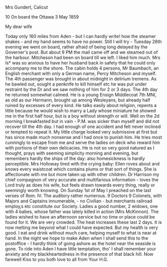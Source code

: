 Mrs Gundert, Calicut

10 On board the Ottawa 3 May 1859

My dear wife

Today only 160 miles from Aden - but I can hardly write! how the steamer shakes - and my hand seems to have no power. Still I will try - Tuesday 26th evening we went on board, rather afraid of being long delayed by the Governer's post. But about 9 PM the mail came off and we steamed out of the harbour. Mitcheson had been on board till we left. I liked him much. Mrs Is<enberg>* was so anxious to have her husband back in safety that he could only accompany me to the shore. The cabin holds 4 persons, Mr Baumbach, an English merchant with only a German name, Percy Mitcheson and myself. The 4th passenger was brought in about midnight in delirium tremens. As he bawled out, sought a penknife to kill himself etc he was put under restraint by the Dr and we saw nothing of him for 2 or 3 days. The 4th day he returned somewhat calmed. He is a young Ensign Middlecoat 7th MNI, as old as our Hermann, brought up among Wesleyans, but already half ruined by excesses of every kind. He talks easily about religion, repents a little because he would wish to marry a Lady whose miniature he showed me in the first half hour, but is a boy without strength or will. Well on the 2d morning I breakfasted but in vain - P.M. was sicker than myself and did not recover till the 4th day. I had enough of one accident and felt never inclined or tempted to repeat it. My little charge looked very submissive at first but has since made much nonsense and I had once to punish him. He tries most cunningly to escape from me and serve the ladies on deck who reward him with portions of their own delicacies. He is not so very good natured as I thought, prays with seeming simplicity morning and evening, but remembers hardly the ships of the day: also homesickness is hardly perceptible. Mrs Holloway tired with the crying baby: Ellen roves about and knows every waistcoat which contains plums or that sort of things. She is affectionate with me but more taken up with other children. Dr Harrison my chief compagnon of very accurate and multifarious information - loves the Lord truly as does his wife, but feels drawn towards every thing, really or seemingly worth knowing. On Sunday 1st of May I preached on the last verses of Rom. IV. The auditory rather numerous. 9 Doctors 9 Colonels, with Majors and Captains innumerable, - no Civilian - but merchants railroad employ‚s etc constitute our Society. Ladies a good number, 2 widows, one with 4 babes, whose father was lately killed in action (Mrs McKinnon). The ladies wished to have an afternoon service but no time or place could be found for it. We are very crowded. The heat increases these last 2 days. It is now melting me beyond what I could have expected. But my health is very good. I eat and drink without much care, helping myself to what is near at hand. In the night we hope to make Aden when I shall send this to the postoffice - I hardly think of going ashore as the hotel near the seaside is gone. To ride into Aden I have little temptation, tho' I shall remember your anxiety and my blackheartedness in the presence of that black hill. Now farewell Kiss to you both love to all from
 Your H.G.
